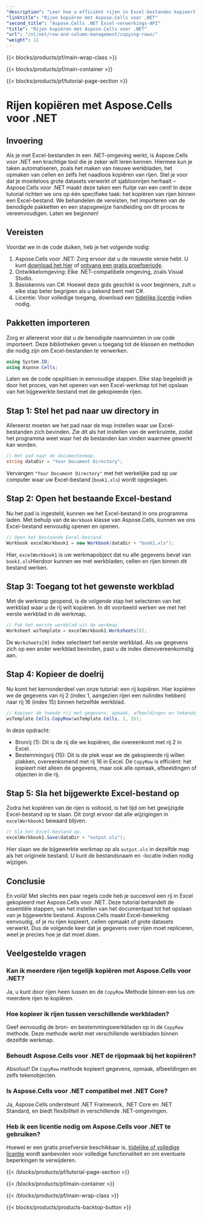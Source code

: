 ```yaml
---
"description": "Leer hoe u efficiënt rijen in Excel-bestanden kopieert met Aspose.Cells voor .NET. Deze stapsgewijze handleiding vereenvoudigt het kopiëren van rijen voor uw gegevensbeheer."
"linktitle": "Rijen kopiëren met Aspose.Cells voor .NET"
"second_title": "Aspose.Cells .NET Excel-verwerkings-API"
"title": "Rijen kopiëren met Aspose.Cells voor .NET"
"url": "/nl/net/row-and-column-management/copying-rows/"
"weight": 11
---
```


{{< blocks/products/pf/main-wrap-class >}}

{{< blocks/products/pf/main-container >}}

{{< blocks/products/pf/tutorial-page-section >}}

# Rijen kopiëren met Aspose.Cells voor .NET

## Invoering
Als je met Excel-bestanden in een .NET-omgeving werkt, is Aspose.Cells voor .NET een krachtige tool die je zeker wilt leren kennen. Hiermee kun je taken automatiseren, zoals het maken van nieuwe werkbladen, het opmaken van cellen en zelfs het naadloos kopiëren van rijen. Stel je voor dat je moeiteloos grote datasets verwerkt of sjabloonrijen herhaalt – Aspose.Cells voor .NET maakt deze taken een fluitje van een cent! In deze tutorial richten we ons op één specifieke taak: het kopiëren van rijen binnen een Excel-bestand. We behandelen de vereisten, het importeren van de benodigde pakketten en een stapsgewijze handleiding om dit proces te vereenvoudigen. Laten we beginnen!
## Vereisten
Voordat we in de code duiken, heb je het volgende nodig:
1. Aspose.Cells voor .NET: Zorg ervoor dat u de nieuwste versie hebt. U kunt [download het hier](https://releases.aspose.com/cells/net/) of [ontvang een gratis proefperiode](https://releases.aspose.com/).
2. Ontwikkelomgeving: Elke .NET-compatibele omgeving, zoals Visual Studio.
3. Basiskennis van C#: Hoewel deze gids geschikt is voor beginners, zult u elke stap beter begrijpen als u bekend bent met C#.
4. Licentie: Voor volledige toegang, download een [tijdelijke licentie](https://purchase.aspose.com/temporary-license/) indien nodig.
## Pakketten importeren
Zorg er allereerst voor dat u de benodigde naamruimten in uw code importeert. Deze bibliotheken geven u toegang tot de klassen en methoden die nodig zijn om Excel-bestanden te verwerken.
```csharp
using System.IO;
using Aspose.Cells;
```
Laten we de code opsplitsen in eenvoudige stappen. Elke stap begeleidt je door het proces, van het openen van een Excel-werkmap tot het opslaan van het bijgewerkte bestand met de gekopieerde rijen.
## Stap 1: Stel het pad naar uw directory in
Allereerst moeten we het pad naar de map instellen waar uw Excel-bestanden zich bevinden. Zie dit als het instellen van de werkruimte, zodat het programma weet waar het de bestanden kan vinden waarmee gewerkt kan worden.
```csharp
// Het pad naar de documentenmap.
string dataDir = "Your Document Directory";
```
Vervangen `"Your Document Directory"` met het werkelijke pad op uw computer waar uw Excel-bestand (`book1.xls`) wordt opgeslagen.
## Stap 2: Open het bestaande Excel-bestand
Nu het pad is ingesteld, kunnen we het Excel-bestand in ons programma laden. Met behulp van de `Workbook` klasse van Aspose.Cells, kunnen we ons Excel-bestand eenvoudig openen en openen.
```csharp
// Open het bestaande Excel-bestand.
Workbook excelWorkbook1 = new Workbook(dataDir + "book1.xls");
```
Hier, `excelWorkbook1` is uw werkmapobject dat nu alle gegevens bevat van `book1.xls`Hierdoor kunnen we met werkbladen, cellen en rijen binnen dit bestand werken.
## Stap 3: Toegang tot het gewenste werkblad
Met de werkmap geopend, is de volgende stap het selecteren van het werkblad waar u de rij wilt kopiëren. In dit voorbeeld werken we met het eerste werkblad in de werkmap.
```csharp
// Pak het eerste werkblad uit de werkmap.
Worksheet wsTemplate = excelWorkbook1.Worksheets[0];
```
De `Worksheets[0]` index selecteert het eerste werkblad. Als uw gegevens zich op een ander werkblad bevinden, past u de index dienovereenkomstig aan.
## Stap 4: Kopieer de doelrij
Nu komt het kernonderdeel van onze tutorial: een rij kopiëren. Hier kopiëren we de gegevens van rij 2 (index 1, aangezien rijen een nulindex hebben) naar rij 16 (index 15) binnen hetzelfde werkblad.
```csharp
// Kopieer de tweede rij met gegevens, opmaak, afbeeldingen en tekenobjecten naar de 16e rij.
wsTemplate.Cells.CopyRow(wsTemplate.Cells, 1, 15);
```
In deze opdracht:
- Bronrij (1): Dit is de rij die we kopiëren, die overeenkomt met rij 2 in Excel.
- Bestemmingsrij (15): Dit is de plek waar we de gekopieerde rij willen plakken, overeenkomend met rij 16 in Excel.
De `CopyRow` is efficiënt: het kopieert niet alleen de gegevens, maar ook alle opmaak, afbeeldingen of objecten in die rij.
## Stap 5: Sla het bijgewerkte Excel-bestand op
Zodra het kopiëren van de rijen is voltooid, is het tijd om het gewijzigde Excel-bestand op te slaan. Dit zorgt ervoor dat alle wijzigingen in `excelWorkbook1` bewaard blijven.
```csharp
// Sla het Excel-bestand op.
excelWorkbook1.Save(dataDir + "output.xls");
```
Hier slaan we de bijgewerkte werkmap op als `output.xls` in dezelfde map als het originele bestand. U kunt de bestandsnaam en -locatie indien nodig wijzigen.
## Conclusie
En voilà! Met slechts een paar regels code heb je succesvol een rij in Excel gekopieerd met Aspose.Cells voor .NET. Deze tutorial behandelt de essentiële stappen, van het instellen van het documentpad tot het opslaan van je bijgewerkte bestand. Aspose.Cells maakt Excel-bewerking eenvoudig, of je nu rijen kopieert, cellen opmaakt of grote datasets verwerkt. Dus de volgende keer dat je gegevens over rijen moet repliceren, weet je precies hoe je dat moet doen.
## Veelgestelde vragen
### Kan ik meerdere rijen tegelijk kopiëren met Aspose.Cells voor .NET?  
Ja, u kunt door rijen heen lussen en de `CopyRow` Methode binnen een lus om meerdere rijen te kopiëren.
### Hoe kopieer ik rijen tussen verschillende werkbladen?  
Geef eenvoudig de bron- en bestemmingswerkbladen op in de `CopyRow` methode. Deze methode werkt met verschillende werkbladen binnen dezelfde werkmap.
### Behoudt Aspose.Cells voor .NET de rijopmaak bij het kopiëren?  
Absoluut! De `CopyRow` methode kopieert gegevens, opmaak, afbeeldingen en zelfs tekenobjecten.
### Is Aspose.Cells voor .NET compatibel met .NET Core?  
Ja, Aspose.Cells ondersteunt .NET Framework, .NET Core en .NET Standard, en biedt flexibiliteit in verschillende .NET-omgevingen.
### Heb ik een licentie nodig om Aspose.Cells voor .NET te gebruiken?  
Hoewel er een gratis proefversie beschikbaar is, [tijdelijke of volledige licentie](https://purchase.aspose.com/buy) wordt aanbevolen voor volledige functionaliteit en om eventuele beperkingen te verwijderen.

{{< /blocks/products/pf/tutorial-page-section >}}

{{< /blocks/products/pf/main-container >}}

{{< /blocks/products/pf/main-wrap-class >}}

{{< blocks/products/products-backtop-button >}}